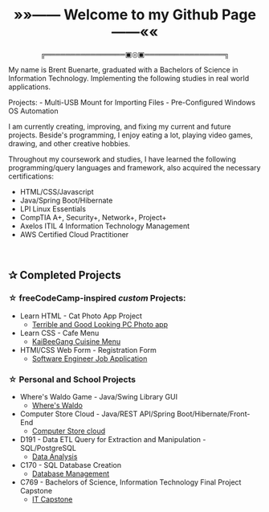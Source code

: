 <h1 align="center"><strong>»»—— Welcome to my Github Page ——««</strong></h1>
<p align="center">╔════════════════▣◎▣════════════════╗</p>

<div>
    <p>My name is Brent Buenarte, graduated with a Bachelors of Science in Information Technology. Implementing the following studies in real world applications.</em></p>
</div>

<div>
    Projects:
    - Multi-USB Mount for Importing Files
    - Pre-Configured Windows OS Automation
</div>

<div>
<p>I am currently creating, improving, and fixing my current and future projects. Beside's programming, I enjoy eating a lot, playing video games, drawing, and other creative hobbies.</p>
<p> Throughout my coursework and studies, I have learned the following programming/query languages and framework, also acquired the necessary certifications:</p>
<ul>
    <li>HTML/CSS/Javascript</li>
    <li>Java/Spring Boot/Hibernate</li>
    <li>LPI Linux Essentials</li>
    <li>CompTIA A+, Security+, Network+, Project+</li>
    <li>Axelos ITIL 4 Information Technology Management</li>
    <li>AWS Certified Cloud Practitioner</li>
</ul>
<br>
<h2>✰ Completed Projects </h2>

### ☆ freeCodeCamp-inspired <em>custom</em> Projects:

- Learn HTML - Cat Photo App Project
    - <a href="https://github.com/breadchan98/Terrible-Good-PC-App?tab=readme-ov-file" alt="terrible">Terrible and Good Looking PC Photo app</a>
- Learn CSS - Cafe Menu
    - <a href="https://github.com/breadchan98/KaiBeeGang-Cuisine" alt="pinoy">KaiBeeGang Cuisine Menu</a>
- HTMl/CSS Web Form - Registration Form
    - <a href="https://github.com/breadchan98/Job-Application" alt="indians">Software Engineer Job Application</a>

### ☆ Personal and School Projects

- Where's Waldo Game - Java/Swing Library GUI
    - <a href="https://github.com/breadchan98/wheres-waldo-game" alt="waldo"> Where's Waldo</a>
- Computer Store Cloud - Java/REST API/Spring Boot/Hibernate/Front-End
    - <a href="https://github.com/breadchan98/Computer-Store-Cloud" alt="inventory">Computer Store cloud</a>
- D191 - Data ETL Query for Extraction and Manipulation - SQL/PostgreSQL
    - <a href="https://github.com/breadchan98/d191-data-analysis-etl">Data Analysis </a>
- C170 - SQL Database Creation
    -  <a href="https://github.com/breadchan98/c170-vht1" alt="DBC"> Database Management </a>
- C769 - Bachelors of Science, Information Technology Final Project Capstone
    -  <a href="https://github.com/breadchan98/C769-IT-Capstone" alt="cap"> IT Capstone </a>  
